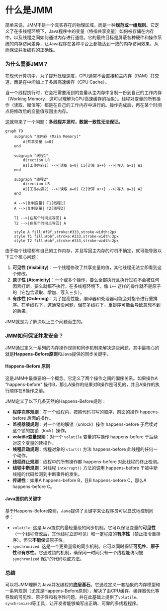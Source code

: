 # 什么是JMM

简单来说，JMM不是一个真实存在的物理区域，而是一种**规范或一组规则**。它定义了在多线程环境下，Java程序中的变量（特指共享变量）如何被存储在内存中，以及线程之间如何通过内存进行通信。它的最终目标是屏蔽各种硬件和操作系统的内存访问差异，让Java程序在各种平台上都能达到一致的内存访问效果，从而保证并发编程的正确性。

### 为什么需要JMM？

在现代计算机中，为了提升处理速度，CPU通常不会直接和主内存（RAM）打交道，而是在中间加上了多层高速缓存（CPU Cache）。

当一个线程执行时，它会把需要用到的变量从主内存中复制一份到自己的工作内存（Working Memory，这可以理解为CPU高速缓存的抽象）。线程对变量的所有操作（读取、赋值等）都是在自己的工作内存中进行的。操作完成后，再在某个时间点将修改后的变量值写回主内存。

这就带来了一个问题：**多线程并发时，数据一致性无法保证。**

```mermaid
graph TD
    subgraph "主内存 (Main Memory)"
        A[共享变量 a=0]
    end

    subgraph "线程1"
        direction LR
        W1[工作内存1] -->|读取 a=0| C1{计算 a++} -->|写入 a=1| W1
    end

    subgraph "线程2"
        direction LR
        W2[工作内存2] -->|读取 a=0| C2{计算 a++} -->|写入 a=1| W2
    end

    A -->|复制变量| T1[线程1]
    A -->|复制变量| T2[线程2]

    T1 -->|在某个时间点写回| A
    T2 -->|在某个时间点写回| A

    style A fill:#f9f,stroke:#333,stroke-width:2px
    style T1 fill:#bbf,stroke:#333,stroke-width:2px
    style T2 fill:#bbf,stroke:#333,stroke-width:2px

```



由于每个线程都有自己的工作内存，并且写回主内存的时机不确定，就可能导致以下三个核心问题：

1. **可见性 (Visibility)**：一个线程修改了共享变量的值，其他线程无法立即看到这个修改。
2. **原子性 (Atomicity)**：一个或多个操作，要么全部执行且执行过程不会被任何因素打断，要么就都不执行。在多线程环境下，像 `i++` 这样的操作就不是原子的（它包含读取、增加、写入三步）。
3. **有序性 (Ordering)**：为了提高性能，编译器和处理器可能会对指令进行重排序。在单线程下，这通常没问题，但在多线程下，重排序可能会导致意想不到的后果。

JMM就是为了解决以上三个问题而生的。

### JMM如何保证并发安全？

JMM通过定义一系列的内存操作规则和同步机制来解决这些问题，其中最核心的就是**Happens-Before原则**和Java提供的同步关键字。

#### Happens-Before 原则

这是JMM中最重要的一个概念。它定义了两个操作之间的偏序关系。如果操作A "happens-before" 操作B，那么A操作的结果对B操作是可见的，并且A操作的执行顺序在B操作之前。

JMM定义了以下几条天然的Happens-Before规则：

- **程序次序规则**：在一个线程内，按照代码书写的顺序，前面的操作 happens-before 后面的操作。
- **监视器锁规则**：对一个锁的解锁（unlock）操作 happens-before 于后续对这个锁的加锁（lock）操作。
- **volatile变量规则**：对一个 `volatile` 变量的写操作 happens-before 于后续对这个变量的读操作。
- **线程启动规则**：线程对象的 `start()` 方法 happens-before 此线程的任何一个动作。
- **线程终止规则**：线程中的所有操作都 happens-before 对此线程的终止检测。
- **线程中断规则**：对线程 `interrupt()` 方法的调用 happens-before 于被中断线程的代码检测到中断事件的发生。
- **传递性**：如果A happens-before B，且B happens-before C，那么A happens-before C。

#### Java提供的关键字

基于Happens-Before原则，Java提供了关键字来让程序员可以显式地控制同步：

- `volatile`: 这是Java提供的最轻量级的同步机制。它可以保证变量的**可见性**（一个线程修改后，其他线程立即可见）和一定程度的**有序性**（禁止指令重排序）。但它**不能**保证原子性。
- `synchronized`: 这是一个更重量级的同步机制。它可以同时保证**可见性**、**原子性**和**有序性**。它通过锁的机制，确保同一时间只有一个线程能访问被 `synchronized` 保护的代码块或方法。

### 总结

可以将JMM理解为Java并发编程的**底层基石**。它通过定义一套抽象的内存模型和一系列规则（尤其是Happens-Before原则），解决了由CPU缓存、编译器优化等导致的可见性、原子性和有序性问题，并在此基础上提供了`volatile`、`synchronized`等工具，让开发者能够编写出正确、可靠的多线程程序。